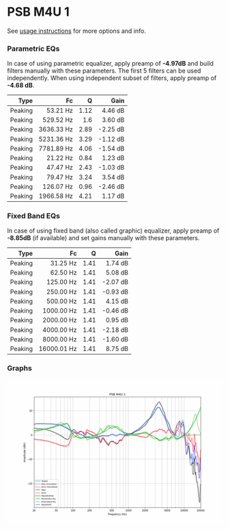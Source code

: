 # PSB M4U 1
See [usage instructions](https://github.com/jaakkopasanen/AutoEq#usage) for more options and info.

### Parametric EQs
In case of using parametric equalizer, apply preamp of **-4.97dB** and build filters manually
with these parameters. The first 5 filters can be used independently.
When using independent subset of filters, apply preamp of **-4.68 dB**.

| Type    | Fc         |    Q | Gain     |
|--------:|-----------:|-----:|---------:|
| Peaking | 53.21 Hz   | 1.12 | 4.46 dB  |
| Peaking | 529.52 Hz  | 1.6  | 3.60 dB  |
| Peaking | 3636.33 Hz | 2.89 | -2.25 dB |
| Peaking | 5231.36 Hz | 3.29 | -1.12 dB |
| Peaking | 7781.89 Hz | 4.06 | -1.54 dB |
| Peaking | 21.22 Hz   | 0.84 | 1.23 dB  |
| Peaking | 47.47 Hz   | 2.43 | -1.03 dB |
| Peaking | 79.47 Hz   | 3.24 | 3.54 dB  |
| Peaking | 126.07 Hz  | 0.96 | -2.46 dB |
| Peaking | 1966.58 Hz | 4.21 | 1.17 dB  |

### Fixed Band EQs
In case of using fixed band (also called graphic) equalizer, apply preamp of **-8.85dB**
(if available) and set gains manually with these parameters.

| Type    | Fc          |    Q | Gain     |
|--------:|------------:|-----:|---------:|
| Peaking | 31.25 Hz    | 1.41 | 1.74 dB  |
| Peaking | 62.50 Hz    | 1.41 | 5.08 dB  |
| Peaking | 125.00 Hz   | 1.41 | -2.07 dB |
| Peaking | 250.00 Hz   | 1.41 | -0.93 dB |
| Peaking | 500.00 Hz   | 1.41 | 4.15 dB  |
| Peaking | 1000.00 Hz  | 1.41 | -0.46 dB |
| Peaking | 2000.00 Hz  | 1.41 | 0.95 dB  |
| Peaking | 4000.00 Hz  | 1.41 | -2.18 dB |
| Peaking | 8000.00 Hz  | 1.41 | -1.60 dB |
| Peaking | 16000.01 Hz | 1.41 | 8.75 dB  |

### Graphs
![](./PSB%20M4U%201.png)